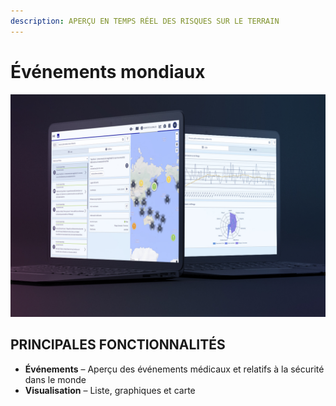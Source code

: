 ```yaml
---
description: APERÇU EN TEMPS RÉEL DES RISQUES SUR LE TERRAIN
---
```


# Événements mondiaux

![](../.gitbook/assets/ge-cover%20%284%29.JPG)

## PRINCIPALES FONCTIONNALITÉS

* **Événements** – Aperçu des événements médicaux et relatifs à la sécurité dans le monde
* **Visualisation** – Liste, graphiques et carte

